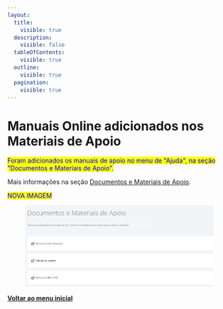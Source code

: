 ```yaml
---
layout:
  title:
    visible: true
  description:
    visible: false
  tableOfContents:
    visible: true
  outline:
    visible: true
  pagination:
    visible: true
---
```


# Manuais Online adicionados nos Materiais de Apoio

<mark style="color:blue;">Foram adicionados os manuais de apoio no menu de "Ajuda", na seção "Documentos e Materiais de Apoio".</mark>

Mais informações na seção [Documentos e Materiais de Apoio](../../portal/ajuda/documentos-e-materiais-de-apoio.md).

<mark style="color:blue;">NOVA IMAGEM</mark>

<figure><img src="../../../.gitbook/assets/image (1) (1) (1) (1) (1) (1) (1) (1) (1) (1) (1) (1) (1) (1) (1) (1) (1) (1) (1) (1) (1) (1).png" alt=""><figcaption></figcaption></figure>

[**Voltar ao menu inicial**](./)
